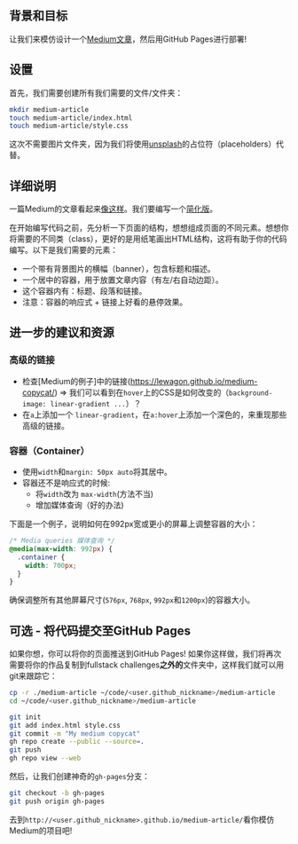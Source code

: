 ## 背景和目标

让我们来模仿设计一个[Medium文章](https://lewagon.github.io/medium-copycat/)，然后用GitHub Pages进行部署!

## 设置

首先，我们需要创建所有我们需要的文件/文件夹：

```bash
mkdir medium-article
touch medium-article/index.html
touch medium-article/style.css
```

这次不需要图片文件夹，因为我们将使用[unsplash](https://source.unsplash.com/)的占位符（placeholders）代替。

## 详细说明

一篇Medium的文章看起来[像这样](https://medium.com/le-wagon/from-bootstrapping-to-building-a-brand-that-scales-26b0eda92ddb)。我们要编写一个[简化版](https://lewagon.github.io/medium-copycat/)。

在开始编写代码之前，先分析一下页面的结构，想想组成页面的不同元素。想想你将需要的不同类（class），更好的是用纸笔画出HTML结构，这将有助于你的代码编写。以下是我们需要的元素：
- 一个带有背景图片的横幅（banner），包含标题和描述。
- 一个居中的容器，用于放置文章内容（有左/右自动边距）。
- 这个容器内有：标题、段落和链接。
- 注意：容器的响应式 + 链接上好看的悬停效果。

## 进一步的建议和资源

### 高级的链接

- 检查[Medium的例子]中的链接(https://lewagon.github.io/medium-copycat/) => 我们可以看到在`hover`上的CSS是如何改变的（`background-image: linear-gradient ...`）？
- 在`a`上添加一个 `linear-gradient`，在`a:hover`上添加一个深色的，来重现那些高级的链接。

### 容器（Container）

- 使用`width`和`margin: 50px auto`将其居中。
- 容器还不是响应式的时候:
  - 将`width`改为 `max-width`(方法不当)
  - 增加媒体查询（好的办法)

下面是一个例子，说明如何在992px宽或更小的屏幕上调整容器的大小：

```css
/* Media queries 媒体查询 */
@media(max-width: 992px) {
  .container {
    width: 700px;
  }
}
```

确保调整所有其他屏幕尺寸(`576px`, `768px`, `992px`和`1200px`)的容器大小。

## 可选 - 将代码提交至GitHub Pages

如果你想，你可以将你的页面推送到GitHub Pages! 如果你这样做，我们将再次需要将你的作品复制到fullstack challenges**之外的**文件夹中，这样我们就可以用git来跟踪它：

```bash
cp -r ./medium-article ~/code/<user.github_nickname>/medium-article
cd ~/code/<user.github_nickname>/medium-article

git init
git add index.html style.css
git commit -m "My medium copycat"
gh repo create --public --source=.
git push
gh repo view --web
```

然后，让我们创建神奇的`gh-pages`分支：

```bash
git checkout -b gh-pages
git push origin gh-pages
```

去到`http://<user.github_nickname>.github.io/medium-article/`看你模仿Medium的项目吧!
